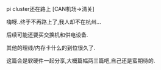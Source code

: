pi cluster还在路上 [CAN机场->清关] 

嗨呀..终于不再路上了,我人却不在杭州... 

后续可能还要买交换机和供电设备. 

其他的理线/内存卡什么的到位很久了. 

这篇会是软硬件一起分享,大概篇幅两三篇吧,自己还是蛮期待的. 

